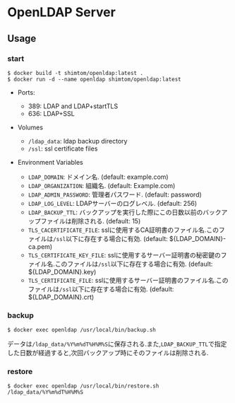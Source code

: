 # OpenLDAP Server

## Usage
### start
```
$ docker build -t shimtom/openldap:latest .
$ docker run -d --name openldap shimtom/openldap:latest
```

* Ports:
    - 389: LDAP and LDAP+startTLS
    - 636: LDAP+SSL

* Volumes
    - `/ldap_data`: ldap backup directory
    - `/ssl`: ssl certificate files

* Environment Variables
    - `LDAP_DOMAIN`: ドメイン名. (default: example.com)
    - `LDAP_ORGANIZATION`: 組織名. (default: Example.com)
    - `LDAP_ADMIN_PASSWORD`: 管理者パスワード. (default: password)
    - `LDAP_LOG_LEVEL`: LDAPサーバーのログレベル. (default: 256)
    - `LDAP_BACKUP_TTL`: バックアップを実行した際にこの日数以前のバックアップファイルは削除される. (default: 15)
    - `TLS_CACERTIFICATE_FILE`: sslに使用するCA証明書のファイル名.このファイルは`/ssl`以下に存在する場合に有効. (default: ${LDAP_DOMAIN}-ca.pem)
    - `TLS_CERTIFICATE_KEY_FILE`: sslに使用するサーバー証明書の秘密鍵のファイル名.このファイルは`/ssl`以下に存在する場合に有効. (default: ${LDAP_DOMAIN}.key)
    - `TLS_CERTIFICATE_FILE`: sslに使用するサーバー証明書のファイル名.このファイルは`/ssl`以下に存在する場合に有効. (default: ${LDAP_DOMAIN}.crt)

### backup
```
$ docker exec openldap /usr/local/bin/backup.sh
```
データは`/ldap_data/%Y%m%dT%H%M%S`に保存される.また,`LDAP_BACKUP_TTL`で指定した日数が経過すると,次回バックアップ時にそのファイルは削除される.

### restore
```
$ docker exec openldap /usr/local/bin/restore.sh /ldap_data/%Y%m%dT%H%M%S
```
